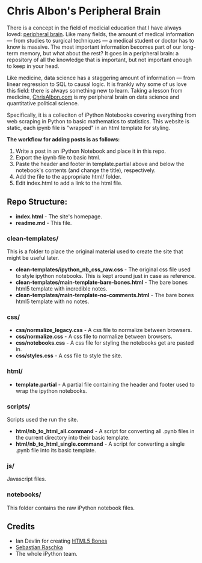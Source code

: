 # Chris Albon's Peripheral Brain

There is a concept in the field of medicial education that I have always loved: [peripheral brain](http://en.wiktionary.org/wiki/peripheral_brain). Like many fields, the amount of medical information — from studies to surgical techniques — a medical student or doctor has to know is massive. The most important information becomes part of our long-term memory, but what about the rest? It goes in a peripheral brain: a repository of all the knowledge that is important, but not important enough to keep in your head.

Like medicine, data science has a staggering amount of information — from linear regression to SQL to causal logic. It is frankly why some of us love this field: there is always something new to learn. Taking a lesson from medicine, [ChrisAlbon.com](http://chrisalbon.com) is my peripheral brain on data science and quantitative political science.

Specifically, it is a colleciton of iPython Notebooks covering everything from web scraping in Python to basic mathematics to statistics. This website is static, each ipynb file is "wrapped" in an html template for styling.

**The workflow for adding posts is as follows:**

1. Write a post in an iPython Notebook and place it in this repo.
2. Export the ipynb file to basic html.
3. Paste the header and footer in template.partial above and below the notebook's contents (and change the title), respectively.
4. Add the file to the appropriate html/ folder.
5. Edit index.html to add a link to the html file.

## Repo Structure:

- **index.html** - The site's homepage.
- **readme.md** - This file.

### clean-templates/

This is a folder to place the original material used to create the site that might be useful later.

- **clean-templates/ipython_nb_css_raw.css** - The original css file used to style ipython notebooks. This is kept around just in case as reference.
- **clean-templates/main-template-bare-bones.html** - The bare bones html5 template with incredible notes.
- **clean-templates/main-template-no-comments.html** - The bare bones html5 template with no notes.

### css/

- **css/normalize_legacy.css** - A css file to normalize between browsers.
- **css/normalize.css** - A css file to normalize between browsers.
- **css/notebooks.css** - A css file for styling the notebooks get are pasted in.
- **css/styles.css** - A css file to style the site.

### html/

- **template.partial** - A partial file containing the header and footer used to wrap the ipython notebooks.

### scripts/

Scripts used the run the site.

- **html/nb_to_html_all.command** - A script for converting all .pynb files in the current directory into their basic template.
- **html/nb_to_html_single.command** - A script for converting a single .pynb file into its basic template.

### js/

Javascript files.

### notebooks/

This folder contains the raw iPython notebook files.

## Credits

- Ian Devlin for creating [HTML5 Bones](http://www.html5bones.com/)
- [Sebastian Raschka](http://sebastianraschka.com/)
- The whole iPython team.
